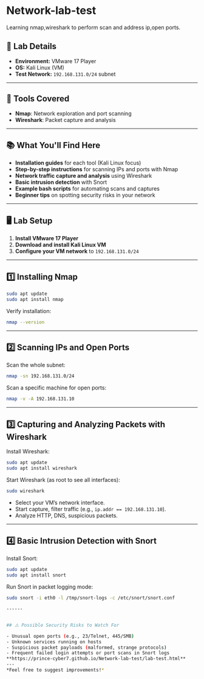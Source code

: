 # Network-lab-test
Learning nmap,wireshark to perform scan and address ip,open ports.

## 🚀 Lab Details

- **Environment:** VMware 17 Player  
- **OS:** Kali Linux (VM)  
- **Test Network:** `192.168.131.0/24` subnet

---

## 🔧 Tools Covered

- **Nmap**: Network exploration and port scanning
- **Wireshark**: Packet capture and analysis

---

## 📚 What You'll Find Here

- **Installation guides** for each tool (Kali Linux focus)
- **Step-by-step instructions** for scanning IPs and ports with Nmap
- **Network traffic capture and analysis** using Wireshark
- **Basic intrusion detection** with Snort
- **Example bash scripts** for automating scans and captures
- **Beginner tips** on spotting security risks in your network

---

## 🖥️ Lab Setup

1. **Install VMware 17 Player**
2. **Download and install Kali Linux VM**
3. **Configure your VM network** to `192.168.131.0/24`

---

## 1️⃣ Installing Nmap

```bash
sudo apt update
sudo apt install nmap
```
Verify installation:
```bash
nmap --version
```

---

## 2️⃣ Scanning IPs and Open Ports

Scan the whole subnet:
```bash
nmap -sn 192.168.131.0/24
```
Scan a specific machine for open ports:
```bash
nmap -v -A 192.168.131.10
```

---

## 3️⃣ Capturing and Analyzing Packets with Wireshark

Install Wireshark:
```bash
sudo apt update
sudo apt install wireshark
```
Start Wireshark (as root to see all interfaces):
```bash
sudo wireshark
```
- Select your VM’s network interface.
- Start capture, filter traffic (e.g., `ip.addr == 192.168.131.10`).
- Analyze HTTP, DNS, suspicious packets.

---
## 4️⃣ Basic Intrusion Detection with Snort

Install Snort:
```bash
sudo apt update
sudo apt install snort
```
Run Snort in packet logging mode:
```bash
sudo snort -i eth0 -l /tmp/snort-logs -c /etc/snort/snort.conf

------


## ⚠️ Possible Security Risks to Watch For

- Unusual open ports (e.g., 23/Telnet, 445/SMB)
- Unknown services running on hosts
- Suspicious packet payloads (malformed, strange protocols)
- Frequent failed login attempts or port scans in Snort logs
**https://prince-cyber7.github.io/Network-lab-test/lab-test.html**
---
*Feel free to suggest improvements!*

